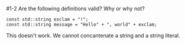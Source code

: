 #1-2
Are the following definitions valid? Why or why not? 

	const std::string exclam = "!";
	const std::string message = "Hello" + ", world" + exclam;

This doesn't work.  We cannot concantenate a string and a string literal.


